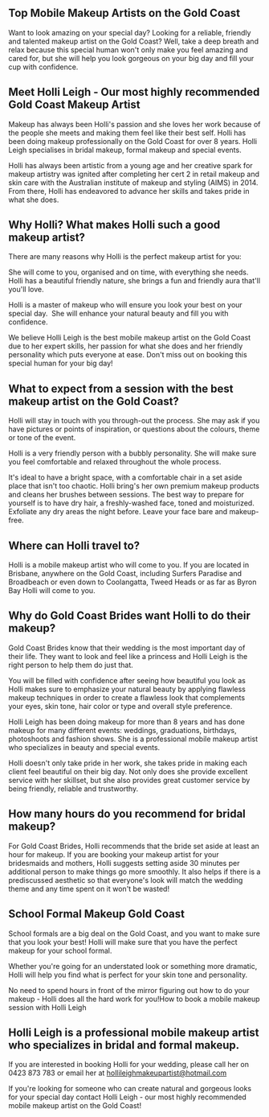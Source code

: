 ## Top Mobile Makeup Artists on the Gold Coast

Want to look amazing on your special day? Looking for a reliable, friendly and talented makeup artist on the Gold Coast? Well, take a deep breath and relax because this special human won't only make you feel amazing and cared for, but she will help you look gorgeous on your big day and fill your cup with confidence.

## Meet Holli Leigh - Our most highly recommended Gold Coast Makeup Artist

Makeup has always been Holli's passion and she loves her work because of the people she meets and making them feel like their best self. Holli has been doing makeup professionally on the Gold Coast for over 8 years. Holli Leigh specialises in bridal makeup, formal makeup and special events. 

Holli has always been artistic from a young age and her creative spark for makeup artistry was ignited after completing her cert 2 in retail makeup and skin care with the Australian institute of makeup and styling (AIMS) in 2014. From there, Holli has endeavored to advance her skills and takes pride in what she does.

## Why Holli? What makes Holli such a good makeup artist?

There are many reasons why Holli is the perfect makeup artist for you:

She will come to you, organised and on time, with everything she needs. 
Holli has a beautiful friendly nature, she brings a fun and friendly aura that'll you'll love. 

Holli is a master of makeup who will ensure you look your best on your special day. 
She will enhance your natural beauty and fill you with confidence. 

We believe Holli Leigh is the best mobile makeup artist on the Gold Coast due to her expert skills, her passion for what she does and her friendly personality which puts everyone at ease. Don't miss out on booking this special human for your big day!

## What to expect from a session with the best makeup artist on the Gold Coast?

Holli will stay in touch with you through-out the process. She may ask if you have pictures or points of inspiration, or questions about the colours, theme or tone of the event. 

Holli is a very friendly person with a bubbly personality. She will make sure you feel comfortable and relaxed throughout the whole process.

It's ideal to have a bright space, with a comfortable chair in a set aside place that isn't too chaotic. Holli bring's her own premium makeup products and cleans her brushes between sessions. The best way to prepare for yourself is to have dry hair, a freshly-washed face, toned and moisturized. Exfoliate any dry areas the night before. Leave your face bare and makeup-free.

## Where can Holli travel to? 

Holli is a mobile makeup artist who will come to you. If you are located in Brisbane, anywhere on the Gold Coast, including Surfers Paradise and Broadbeach or even down to Coolangatta, Tweed Heads or as far as Byron Bay Holli will come to you. 

## Why do Gold Coast Brides want Holli to do their makeup?

Gold Coast Brides know that their wedding is the most important day of their life. They want to look and feel like a princess and Holli Leigh is the right person to help them do just that.

You will be filled with confidence after seeing how beautiful you look as Holli makes sure to emphasize your natural beauty by applying flawless makeup techniques in order to create a flawless look that complements your eyes, skin tone, hair color or type and overall style preference.

Holli Leigh has been doing makeup for more than 8 years and has done makeup for many different events: weddings, graduations, birthdays, photoshoots and fashion shows. She is a professional mobile makeup artist who specializes in beauty and special events.

Holli doesn't only take pride in her work, she takes pride in making each client feel beautiful on their big day. Not only does she provide excellent service with her skillset, but she also provides great customer service by being friendly, reliable and trustworthy.

## How many hours do you recommend for bridal makeup?

For Gold Coast Brides, Holli recommends that the bride set aside at least an hour for makeup. If you are booking your makeup artist for your bridesmaids and mothers, Holli suggests setting aside 30 minutes per additional person to make things go more smoothly. It also helps if there is a prediscussed aesthetic so that everyone's look will match the wedding theme and any time spent on it won't be wasted!

## School Formal Makeup Gold Coast

School formals are a big deal on the Gold Coast, and you want to make sure that you look your best! Holli will make sure that you have the perfect makeup for your school formal.

Whether you're going for an understated look or something more dramatic, Holli will help you find what is perfect for your skin tone and personality.

No need to spend hours in front of the mirror figuring out how to do your makeup - Holli does all the hard work for you!How to book a mobile makeup session with Holli Leigh

## Holli Leigh is a professional mobile makeup artist who specializes in bridal and formal makeup.

If you are interested in booking Holli for your wedding, please call her on 0423 873 783 or email her at hollileighmakeupartist@hotmail.com

If you're looking for someone who can create natural and gorgeous looks for your special day contact Holli Leigh - our most highly recommended mobile makeup artist on the Gold Coast!

